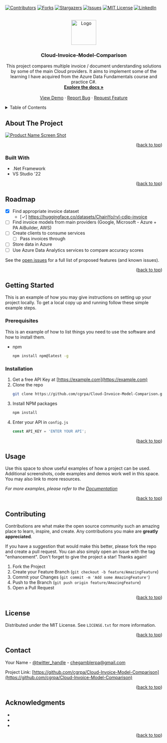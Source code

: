<!-- Improved compatibility of back to top link: See: https://github.com/othneildrew/Best-README-Template/pull/73 -->
<a name="readme-top"></a>
<!--
*** Thanks for checking out the Best-README-Template. If you have a suggestion
*** that would make this better, please fork the repo and create a pull request
*** or simply open an issue with the tag "enhancement".
*** Don't forget to give the project a star!
*** Thanks again! Now go create something AMAZING! :D
-->



<!-- PROJECT SHIELDS -->
<!--
*** I'm using markdown "reference style" links for readability.
*** Reference links are enclosed in brackets [ ] instead of parentheses ( ).
*** See the bottom of this document for the declaration of the reference variables
*** for contributors-url, forks-url, etc. This is an optional, concise syntax you may use.
*** https://www.markdownguide.org/basic-syntax/#reference-style-links
-->
[![Contributors][contributors-shield]][contributors-url]
[![Forks][forks-shield]][forks-url]
[![Stargazers][stars-shield]][stars-url]
[![Issues][issues-shield]][issues-url]
[![MIT License][license-shield]][license-url]
[![LinkedIn][linkedin-shield]][linkedin-url]



<!-- PROJECT LOGO -->
<br />
<div align="center">
  <a href="https://github.com/cgrpa/Cloud-Invoice-Model-Comparison">
    <img src="images/logo.png" alt="Logo" width="80" height="80">
  </a>

<h3 align="center">Cloud-Invoice-Model-Comparison</h3>

  <p align="center">
    This project compares multiple invoice / document understanding solutions by some of the main Cloud providers. It aims to implement some of the learning I have acquired from the Azure Data Fundamentals course and practice C#.
    <br />
    <a href="https://github.com/cgrpa/Cloud-Invoice-Model-Comparison"><strong>Explore the docs »</strong></a>
    <br />
    <br />
    <a href="https://github.com/cgrpa/Cloud-Invoice-Model-Comparison">View Demo</a>
    ·
    <a href="https://github.com/cgrpa/Cloud-Invoice-Model-Comparison/issues">Report Bug</a>
    ·
    <a href="https://github.com/cgrpa/Cloud-Invoice-Model-Comparison/issues">Request Feature</a>
  </p>
</div>



<!-- TABLE OF CONTENTS -->
<details>
  <summary>Table of Contents</summary>
  <ol>
    <li>
      <a href="#about-the-project">About The Project</a>
      <ul>
        <li><a href="#built-with">Built With</a></li>
      </ul>
    </li>
    <li>
      <a href="#getting-started">Getting Started</a>
      <ul>
        <li><a href="#prerequisites">Prerequisites</a></li>
        <li><a href="#installation">Installation</a></li>
      </ul>
    </li>
    <li><a href="#usage">Usage</a></li>
    <li><a href="#roadmap">Roadmap</a></li>
    <li><a href="#contributing">Contributing</a></li>
    <li><a href="#license">License</a></li>
    <li><a href="#contact">Contact</a></li>
    <li><a href="#acknowledgments">Acknowledgments</a></li>
  </ol>
</details>



<!-- ABOUT THE PROJECT -->
## About The Project

[![Product Name Screen Shot][product-screenshot]](https://example.com)

<p align="right">(<a href="#readme-top">back to top</a>)</p>



### Built With

* .Net Framework
* VS Studio '22


<p align="right">(<a href="#readme-top">back to top</a>)</p>



<!-- ROADMAP -->
## Roadmap

- [x] Find appropriate invoice dataset 
  - [✓] https://huggingface.co/datasets/ChainYo/rvl-cdip-invoice
- [ ] Find invoice models from main providers (Google, Microsoft - Azure + PA AiBuilder, AWS) 
- [ ] Create clients to consume services
    - [ ] Pass invoices through
- [ ] Store data in Azure
- [ ] Use Azure Data Analytics services to compare accuracy scores

See the [open issues](https://github.com/cgrpa/Cloud-Invoice-Model-Comparison/issues) for a full list of proposed features (and known issues).

<p align="right">(<a href="#readme-top">back to top</a>)</p>

<!-- GETTING STARTED -->
## Getting Started

This is an example of how you may give instructions on setting up your project locally.
To get a local copy up and running follow these simple example steps.

### Prerequisites

This is an example of how to list things you need to use the software and how to install them.
* npm
  ```sh
  npm install npm@latest -g
  ```

### Installation

1. Get a free API Key at [https://example.com](https://example.com)
2. Clone the repo
   ```sh
   git clone https://github.com/cgrpa/Cloud-Invoice-Model-Comparison.git
   ```
3. Install NPM packages
   ```sh
   npm install
   ```
4. Enter your API in `config.js`
   ```js
   const API_KEY = 'ENTER YOUR API';
   ```

<p align="right">(<a href="#readme-top">back to top</a>)</p>



<!-- USAGE EXAMPLES -->
## Usage

Use this space to show useful examples of how a project can be used. Additional screenshots, code examples and demos work well in this space. You may also link to more resources.

_For more examples, please refer to the [Documentation](https://example.com)_

<p align="right">(<a href="#readme-top">back to top</a>)</p>





<!-- CONTRIBUTING -->
## Contributing

Contributions are what make the open source community such an amazing place to learn, inspire, and create. Any contributions you make are **greatly appreciated**.

If you have a suggestion that would make this better, please fork the repo and create a pull request. You can also simply open an issue with the tag "enhancement".
Don't forget to give the project a star! Thanks again!

1. Fork the Project
2. Create your Feature Branch (`git checkout -b feature/AmazingFeature`)
3. Commit your Changes (`git commit -m 'Add some AmazingFeature'`)
4. Push to the Branch (`git push origin feature/AmazingFeature`)
5. Open a Pull Request

<p align="right">(<a href="#readme-top">back to top</a>)</p>



<!-- LICENSE -->
## License

Distributed under the MIT License. See `LICENSE.txt` for more information.

<p align="right">(<a href="#readme-top">back to top</a>)</p>



<!-- CONTACT -->
## Contact

Your Name - [@twitter_handle](https://twitter.com/twitter_handle) - chegamblerpa@gmail.com

Project Link: [https://github.com/cgrpa/Cloud-Invoice-Model-Comparison](https://github.com/cgrpa/Cloud-Invoice-Model-Comparison)

<p align="right">(<a href="#readme-top">back to top</a>)</p>



<!-- ACKNOWLEDGMENTS -->
## Acknowledgments

* []()
* []()
* []()

<p align="right">(<a href="#readme-top">back to top</a>)</p>



<!-- MARKDOWN LINKS & IMAGES -->
<!-- https://www.markdownguide.org/basic-syntax/#reference-style-links -->
[contributors-shield]: https://img.shields.io/github/contributors/cgrpa/Cloud-Invoice-Model-Comparison.svg?style=for-the-badge
[contributors-url]: https://github.com/cgrpa/Cloud-Invoice-Model-Comparison/graphs/contributors
[forks-shield]: https://img.shields.io/github/forks/cgrpa/Cloud-Invoice-Model-Comparison.svg?style=for-the-badge
[forks-url]: https://github.com/cgrpa/Cloud-Invoice-Model-Comparison/network/members
[stars-shield]: https://img.shields.io/github/stars/cgrpa/Cloud-Invoice-Model-Comparison.svg?style=for-the-badge
[stars-url]: https://github.com/cgrpa/Cloud-Invoice-Model-Comparison/stargazers
[issues-shield]: https://img.shields.io/github/issues/cgrpa/Cloud-Invoice-Model-Comparison.svg?style=for-the-badge
[issues-url]: https://github.com/cgrpa/Cloud-Invoice-Model-Comparison/issues
[license-shield]: https://img.shields.io/github/license/cgrpa/Cloud-Invoice-Model-Comparison.svg?style=for-the-badge
[license-url]: https://github.com/cgrpa/Cloud-Invoice-Model-Comparison/blob/master/LICENSE.txt
[linkedin-shield]: https://img.shields.io/badge/-LinkedIn-black.svg?style=for-the-badge&logo=linkedin&colorB=555
[linkedin-url]: https://linkedin.com/in/chegamble
[product-screenshot]: images/screenshot.png
[Next.js]: https://img.shields.io/badge/next.js-000000?style=for-the-badge&logo=nextdotjs&logoColor=white
[Next-url]: https://nextjs.org/
[React.js]: https://img.shields.io/badge/React-20232A?style=for-the-badge&logo=react&logoColor=61DAFB
[React-url]: https://reactjs.org/
[Vue.js]: https://img.shields.io/badge/Vue.js-35495E?style=for-the-badge&logo=vuedotjs&logoColor=4FC08D
[Vue-url]: https://vuejs.org/
[Angular.io]: https://img.shields.io/badge/Angular-DD0031?style=for-the-badge&logo=angular&logoColor=white
[Angular-url]: https://angular.io/
[Svelte.dev]: https://img.shields.io/badge/Svelte-4A4A55?style=for-the-badge&logo=svelte&logoColor=FF3E00
[Svelte-url]: https://svelte.dev/
[Laravel.com]: https://img.shields.io/badge/Laravel-FF2D20?style=for-the-badge&logo=laravel&logoColor=white
[Laravel-url]: https://laravel.com
[Bootstrap.com]: https://img.shields.io/badge/Bootstrap-563D7C?style=for-the-badge&logo=bootstrap&logoColor=white
[Bootstrap-url]: https://getbootstrap.com
[JQuery.com]: https://img.shields.io/badge/jQuery-0769AD?style=for-the-badge&logo=jquery&logoColor=white
[JQuery-url]: https://jquery.com 
